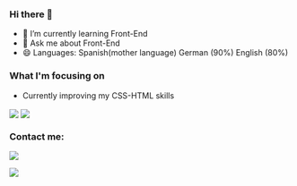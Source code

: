 ### Hi there 👋


<!--**habidbesp/habidbesp** is a ✨ _special_ ✨ repository because its `README.md` (this file) appears on your GitHub profile.
Here are some ideas to get you started:-->

- 🌱 I’m currently learning Front-End
- 💬 Ask me about Front-End
- 😄 Languages: Spanish(mother language) German (90%) English (80%)

### What I'm focusing on 

- Currently improving my CSS-HTML skills

<img align="center" src="https://github-readme-stats.vercel.app/api?username=habidbesp&show_icons=true&theme=radical&title_color=e47405&text_color=fff&icon_color=139fae"/>
<img align="center" src="https://github-readme-stats.vercel.app/api/top-langs/?username=habidbesp&theme=radical&title_color=e47405&text_color=fff"/>

### Contact me:
<a href="https://www.facebook.com/habid.bespinosa/"><img src="https://img.shields.io/badge/facebook%20@habid_b_espinosa-344E86?style=for-the-badge&logo=facebook&logoColor=white"/></a>

<a href="https://www.instagram.com/habidbespinosa/"><img src="https://img.shields.io/badge/instagram%20@habid_b_espinosa-DD2476?style=for-the-badge&logo=instagram&logoColor=white"/></a>
